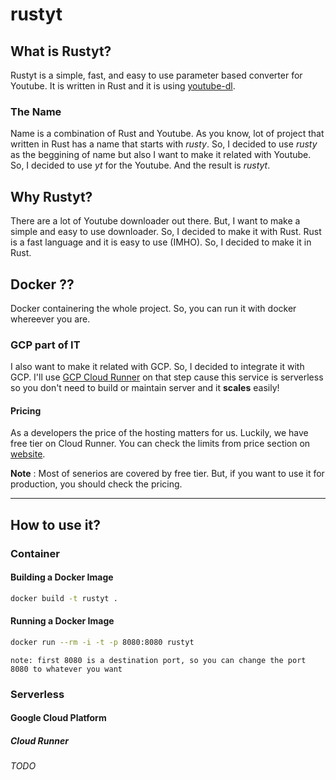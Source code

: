 # rustyt

## What is Rustyt?

Rustyt is a simple, fast, and easy to use parameter based converter for Youtube. It is written in Rust and it is using [youtube-dl](https://youtube-dl.org/).

### The Name

Name is a combination of Rust and Youtube. As you know, lot of project that written in Rust has a name that starts with _rusty_. So, I decided to use _rusty_ as the beggining  of name but also I want to make it related with Youtube. So, I decided to use _yt_ for the Youtube. And the result is _rustyt_.

## Why Rustyt?

There are a lot of Youtube downloader out there. But, I want to make a simple and easy to use downloader. So, I decided to make it with Rust. Rust is a fast language and it is easy to use (IMHO). So, I decided to make it in Rust.

## Docker ??

Docker containering the whole project. So, you can run it with docker whereever you are.

### GCP part of IT

I also want to make it related with GCP. So, I decided to integrate it with GCP. I'll use [GCP Cloud Runner](https://cloud.google.com/run) on that step cause this service is serverless so you don't need to build or maintain server and it **scales** easily!

#### Pricing

As a developers the price of the hosting matters for us. Luckily, we have free tier on Cloud Runner. You can check the limits from price section on [website](https://cloud.google.com/run/pricing).

**Note** : Most of senerios are covered by free tier. But, if you want to use it for production, you should check the pricing.

---

## How to use it?

### Container

#### Building a Docker Image

```bash
docker build -t rustyt .
```

#### Running a Docker Image

```bash
docker run --rm -i -t -p 8080:8080 rustyt
```

`note: first 8080 is a destination port, so you can change the port 8080 to whatever you want`

### Serverless

#### Google Cloud Platform

##### Cloud Runner

*TODO*
